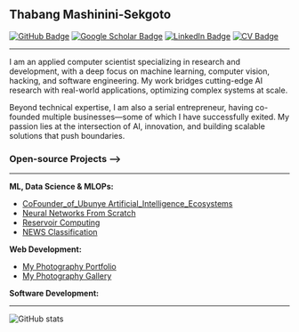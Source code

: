 ## Thabang Mashinini-Sekgoto

[![GitHub Badge](https://img.shields.io/github/followers/leparalamapara?style=social)](https://github.com/leparalamapara?tab=followers)
[![Google Scholar Badge](https://img.shields.io/badge/Google-Scholar-lightgrey)](https://scholar.google.com/citations?hl=en&authuser=1&user=aLjffFkAAAAJ)
[![LinkedIn Badge](https://img.shields.io/badge/My-LinkedIn-blue)](https://www.linkedin.com/in/thabang-mashinini-0081b5b6)
[![CV Badge](https://img.shields.io/badge/My-CV-critical)](https://raw.githubusercontent.com/leparalamapara/myPortfolio/master/src/Assets/Thabang_Mashinini_Resume.pdf)

__________________________________________
I am an applied computer scientist specializing in research and development, with a deep focus on machine learning, computer vision, hacking, and software engineering. My work bridges cutting-edge AI research with real-world applications, optimizing complex systems at scale.

Beyond technical expertise, I am also a serial entrepreneur, having co-founded multiple businesses—some of which I have successfully exited. My passion lies at the intersection of AI, innovation, and building scalable solutions that push boundaries.
### Open-source Projects -->
_______________________________________________
 **ML, Data Science & MLOPs:** 
   - [CoFounder_of_Ubunye Artificial_Intelligence_Ecosystems]([https://github.com/LeparaLaMapara/tfilterpy](https://github.com/ubunye-ai-ecosystems)) 
   - [Neural Networks From Scratch](https://github.com/LeparaLaMapara/ml_from_scratch) 
   - [Reservoir Computing](https://github.com/LeparaLaMapara/ESNIterativeSegmentation/tree/master) 
   - [NEWS Classification](https://github.com/LeparaLaMapara/News_Classification) 


 **Web Development:** 
   - [My Photography Portfolio](https://realthabanglukhetho.github.io/photography/index.html) 
   - [My Photography Gallery](https://thabanglukhetho.github.io/Photography/) 

**Software Development:** 

---

![GitHub stats](https://github-readme-stats.vercel.app/api?username=leparalamapara&hide=contribs,prs)
